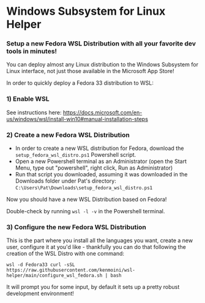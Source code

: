 # Windows Subsystem for Linux Helper
### Setup a new Fedora WSL Distribution with all your favorite dev tools in minutes!

You can deploy almost any Linux distribution to the Windows Subsystem for Linux interface, not just those available in the Microsoft App Store!

In order to quickly deploy a Fedora 33 distribution to WSL:

### 1) Enable WSL

See instructions here: https://docs.microsoft.com/en-us/windows/wsl/install-win10#manual-installation-steps

### 2) Create a new Fedora WSL Distribution

- In order to create a new WSL distribution for Fedora, download the `setup_fedora_wsl_distro.ps1` Powershell script.
- Open a new Powershell terminal as an Administrator (open the Start Menu, type out "powershell", right click, Run as Administrator)
- Run that script you downloaded, assuming it was downloaded in the Downloads folder under Pat's directory: `C:\Users\Pat\Downloads\setup_fedora_wsl_distro.ps1`

Now you should have a new WSL Distribution based on Fedora!

Double-check by running `wsl -l -v` in the Powershell terminal.

### 3) Configure the new Fedora WSL Distribution

This is the part where you install all the languages you want, create a new user, configure it at you'd like - thankfully you can do that following the creation of the WSL Distro with one command:

`wsl -d Fedora33 curl -sSL https://raw.githubusercontent.com/kenmoini/wsl-helper/main/configure_wsl_fedora.sh | bash`

It will prompt you for some input, by default it sets up a pretty robust development environment!